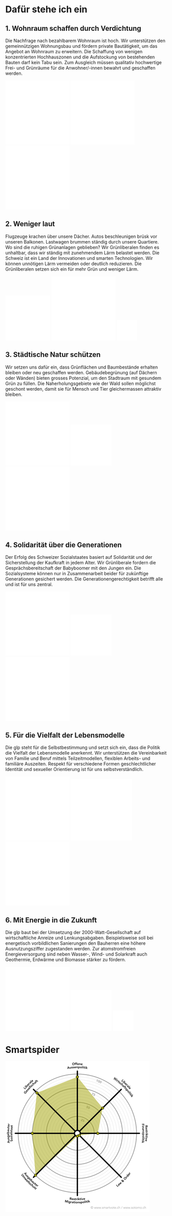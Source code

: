 # Dafür stehe ich ein
                 
## 1. Wohnraum schaffen durch Verdichtung

Die Nachfrage nach bezahlbarem Wohnraum ist hoch. Wir unterstützen den gemeinnützigen Wohnungsbau und 
fördern private Bautätigkeit, um das Angebot an Wohnraum zu erweitern. Die Schaffung von wenigen konzentrierten 
Hochhauszonen und die Aufstockung von bestehenden Bauten darf kein Tabu sein. Zum Ausgleich müssen qualitativ 
hochwertige 
Frei- und Grünräume für die Anwohner/-innen bewahrt und geschaffen werden.

<div class="cells icons">
  <img src="./../../assets/noun_City_919989_ffffff.svg">
  <img src="./../../assets/noun_Tree_641069_ffffff.svg">
  <img src="./../../assets/noun_Real Estate_99129_ffffff.svg">
</div>
        
## 2. Weniger laut

Flugzeuge krachen über unsere Dächer. Autos beschleunigen brüsk vor unseren Balkonen. Lastwagen 
brummen ständig durch unsere Quartiere. Wo sind die ruhigen Grünanlagen geblieben? Wir Grünliberalen 
finden es unhaltbar, dass wir ständig mit zunehmendem Lärm belastet werden. Die Schweiz ist ein Land 
der Innovationen und smarten Technologien. Wir können unnötigen Lärm vermeiden oder deutlich reduzieren. 
Die Grünliberalen setzen sich ein für mehr Grün und weniger Lärm.


<div class="cells icons">
  <img src="./../../assets/noun_cycle_1696644_ffffff.svg">
  <img src="./../../assets/noun_Airplane noise_415737_ffffff.svg">
  <img src="./../../assets/noun_innovation_603254_ffffff.svg">
</div>

## 3. Städtische Natur schützen
Wir setzen uns dafür ein, dass Grünflächen und Baumbestände erhalten bleiben oder neu geschaffen werden. 
Gebäudebegrünung (auf Dächern oder Wänden) bieten grosses Potenzial, um den Stadtraum mit gesundem Grün 
zu füllen. Die Naherholungsgebiete wie der Wald sollen möglichst geschont werden, damit sie für Mensch 
und Tier gleichermassen attraktiv bleiben.

<div class="cells icons">
<img src="./../../assets/noun_Flower_2171846_ffffff.svg">
<img src="./../../assets/noun_forest_1959291_ffffff.svg">
<img src="./../../assets/noun_bee_2077187_ffffff.svg">
</div>

## 4. Solidarität über die Generationen
Der Erfolg des Schweizer Sozialstaates basiert auf Solidarität und der Sicherstellung der Kaufkraft in 
jedem Alter. Wir Grünliberale fordern die Gesprächsbereitschaft der Babyboomer mit den Jungen ein. Die 
Sozialsysteme können nur in Zusammenarbeit beider für zukünftige Generationen gesichert werden. Die 
Generationengerechtigkeit betrifft alle und ist für uns zentral.

<div class="cells icons">
<img src="./../../assets/noun_STATE CAPITAL_915569_ffffff.svg">
<img src="./../../assets/noun_renewable_1962539_ffffff.svg">
<img src="./../../assets/noun_Trade_686718_ffffff.svg">
</div>
 
## 5. Für die Vielfalt der Lebensmodelle
Die glp steht für die Selbstbestimmung und setzt sich ein, dass die Politik die Vielfalt der Lebensmodelle 
anerkennt. Wir unterstützen die Vereinbarkeit von Familie und Beruf mittels Teilzeitmodellen, flexiblen 
Arbeits- und familiäre Auszeiten. Respekt für verschiedene Formen geschlechtlicher Identität und sexueller
 Orientierung ist für uns selbstverständlich.
 
 
 <div class="cells icons">
 <img src="./../../assets/noun_Gender Equality_198706_ffffff.svg">
 <img src="./../../assets/noun_Justice_153241_ffffff.svg">
 <img src="./../../assets/noun_Lesbian_1459102_ffffff.svg">
 </div>
 
## 6. Mit Energie in die Zukunft
Die glp baut bei der Umsetzung der 2000-Watt-Gesellschaft auf wirtschaftliche Anreize und Lenkungsabgaben. 
Beispielsweise soll bei energetisch vorbildlichen Sanierungen den Bauherren eine höhere Ausnutzungsziffer 
zugestanden werden. Zur atomstromfreien Energieversorgung sind neben Wasser-, Wind- und Solarkraft auch 
Geothermie, Erdwärme und Biomasse stärker zu fördern.

<div class="cells icons">
<img src="./../../assets/noun_Energy_1429376_ffffff.svg">
<img src="./../../assets/noun_renewable_1962539_ffffff.svg">
<img src="./../../assets/noun_sun_2178976_ffffff.svg">
</div>


# Smartspider

<p class="center"><img src="./spider.png"  alt="Smartspider Sven Sobernheim" class="smartspider"></p>
